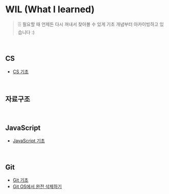# WIL (What I learned)
> 🗄️ 필요할 때 언제든 다시 꺼내서 찾아볼 수 있게 기초 개념부터 아카이빙하고 있습니다 :)

<br>

## CS
- [CS 기초](https://github.com/jacenam/WIL-archive/tree/main/CS)

<br>

## 자료구조

<br>

## JavaScript
- [JavaScript 기초](https://github.com/jacenam/WIL/tree/main/JavaScript)

<br>

## Git
- [Git 기초](https://github.com/jacenam/WIL-archive/blob/main/Git/README.md)
- [Git OS에서 완전 삭제하기]()
